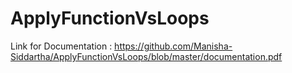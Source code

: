 # ApplyFunctionVsLoops
Link for Documentation : https://github.com/Manisha-Siddartha/ApplyFunctionVsLoops/blob/master/documentation.pdf
